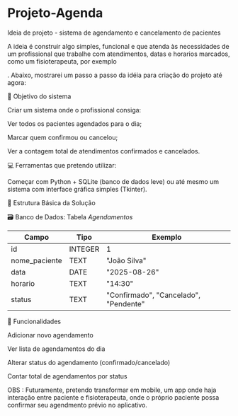 # Projeto-Agenda
Ideia de projeto - sistema de agendamento e cancelamento de pacientes

A ideia é construir algo simples, funcional e que atenda às necessidades de um profissional que trabalhe com atendimentos, datas e horarios marcados, como um fisioterapeuta, por exemplo

. Abaixo, mostrarei um passo a passo da idéia para criação do projeto até agora:

🧠 Objetivo do sistema

Criar um sistema onde o profissional consiga:

Ver todos os pacientes agendados para o dia;

Marcar quem confirmou ou cancelou;

Ver a contagem total de atendimentos confirmados e cancelados.

💻 Ferramentas que pretendo utilizar:

Começar com Python + SQLite (banco de dados leve) ou até mesmo um sistema com interface gráfica simples (Tkinter).

📌 Estrutura Básica da Solução

🗃️ Banco de Dados: Tabela *Agendamentos*

| Campo          | Tipo    | Exemplo                               |
| -------------- | ------- | ------------------------------------- |
| id             | INTEGER | 1                                     |
| nome\_paciente | TEXT    | "João Silva"                          |
| data           | DATE    | "2025-08-26"                          |
| horario        | TEXT    | "14:30"                               |
| status         | TEXT    | "Confirmado", "Cancelado", "Pendente" |



🧱 Funcionalidades

Adicionar novo agendamento

Ver lista de agendamentos do dia

Alterar status do agendamento (confirmado/cancelado)

Contar total de agendamentos por status

OBS : Futuramente, pretendo transformar em mobile, um app onde haja interação entre paciente e fisioterapeuta, onde o próprio paciente possa confirmar seu agendmento prévio no aplicativo.
